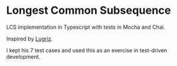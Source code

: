 # Longest Common Subsequence

LCS implementation in Typescript with tests in Mocha and Chai.

Inspired by [Lugriz](https://github.com/Lugriz/typescript-algorithms/tree/master/src/algorithms/sets/longest-common-subsequence).

I kept his 7 test cases and used this as an exercise in test-driven development.
